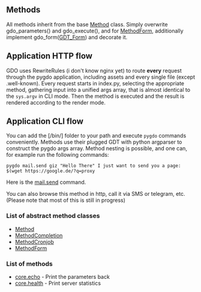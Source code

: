 ## Methods

All methods inherit from the base [Method](../gdo/base/Method.py) class.
Simply overwrite gdo_parameters() and gdo_execute(),
and for [MethodForm](../gdo/form/MethodForm.py),
additionally implement gdo_form([GDT_Form](../gdo/form/GDT_Form.py))
and decorate it.


## Application HTTP flow

GDO uses RewriteRules (i don't know nginx yet) to route **every** request through the pygdo application,
including assets and every single file (except .well-known).
Every request starts in index.py, selecting the appropriate method,
gathering input into a unified args array, that is almost identical to the `sys.argv` in CLI mode.
Then the method is executed and the result is rendered according to the render mode. 


## Application CLI flow

You can add the [/bin/] folder to your path and execute `pygdo` commands conveniently.
Methods use their plugged GDT with python argparser to construct the pygdo args array.
Method nesting is possible, and one can, for example run the following commands:

`pygdo mail.send giz "Hello There" I just want to send you a page: $(wget https://google.de/?q=proxy`

Here is the [mail.send](../gdo/mail/method/send.py) command.

You can also browse this method in http, call it via SMS or telegram, etc.
(Please note that most of this is still in progress)


### List of abstract method classes

- [Method](../gdo/base/Method.py)
- [MethodCompletion](../gdo/core/MethodCompletion.py)
- [MethodCronjob](../gdo/core/MethodCronjob.py)
- [MethodForm](../gdo/form/MethodForm.py)


### List of methods

 - [core.echo](../gdo/core/method/echo.py) - Print the parameters back
 - [core.health](../gdo/core/method/health.py) - Print server statistics
